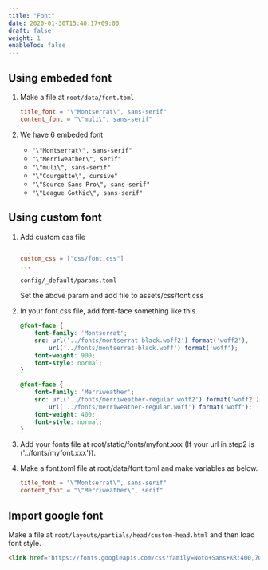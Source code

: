 ```yaml
---
title: "Font"
date: 2020-01-30T15:40:17+09:00
draft: false
weight: 1
enableToc: false
---
```


## Using embeded font

1. Make a file at `root/data/font.toml`

    ```toml
    title_font = "\"Montserrat\", sans-serif"
    content_font = "\"muli\", sans-serif"
    ```

2. We have 6 embeded font

    - `"\"Montserrat\", sans-serif"`
    - `"\"Merriweather\", serif"`
    - `"\"muli\", sans-serif"`
    - `"\"Courgette\", cursive"`
    - `"\"Source Sans Pro\", sans-serif"`
    - `"\"League Gothic\", sans-serif"`

## Using custom font

1. Add custom css file

    ```toml
    ...
    custom_css = ["css/font.css"]
    ...
    ```

    `config/_default/params.toml`

    Set the above param and add file to assets/css/font.css

2. In your font.css file, add font-face something like this.

    ```css
    @font-face {
        font-family: 'Montserrat';
        src: url('../fonts/montserrat-black.woff2') format('woff2'),
            url('../fonts/montserrat-black.woff') format('woff');
        font-weight: 900;
        font-style: normal;
    }

    @font-face {
        font-family: 'Merriweather';
        src: url('../fonts/merriweather-regular.woff2') format('woff2'),
            url('../fonts/merriweather-regular.woff') format('woff');
        font-weight: 400;
        font-style: normal;
    }
    ```

3. Add your fonts file at root/static/fonts/myfont.xxx (If your url in step2 is ('../fonts/myfont.xxx')).

4. Make a font.toml file at root/data/font.toml and make variables as below.

    ```toml
    title_font = "\"Montserrat\", sans-serif"
    content_font = "\"Merriweather\", serif"
    ```

## Import google font

Make a file at `root/layouts/partials/head/custom-head.html` and then load font style. 

```html
<link href="https://fonts.googleapis.com/css?family=Noto+Sans+KR:400,700&display=swap&subset=korean" rel="stylesheet">
```
